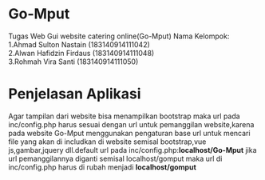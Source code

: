 # Go-Mput
Tugas Web Gui website catering online(Go-Mput)
Nama Kelompok:</br>
1.Ahmad Sulton Nastain   (183140914111042)</br>
2.Alwan Hafidzin Firdaus (183140914111048)</br>
3.Rohmah Vira Santi      (183140914111050)</br>
<h1>Penjelasan Aplikasi</h1>
<p>Agar tampilan dari website bisa menampilkan bootstrap maka url pada inc/config.php harus sesuai dengan url untuk pemanggilan website,karena pada website Go-Mput menggunakan pengaturan base url untuk mencari file yang akan di includkan di website semisal bootstrap,vue js,gambar,jquery dll.default url pada inc/config.php:<b>localhost/Go-Mput</b> jika url pemanggilannya diganti semisal localhost/gomput maka url di inc/config.php harus di rubah menjadi <b>localhost/gomput</b></p>
